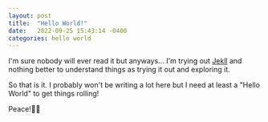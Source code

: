 ```yaml
---
layout: post
title:  "Hello World!"
date:   2022-09-25 15:43:14 -0400
categories: hello world
---
```

I'm sure nobody will ever read it but anyways...
I'm trying out [Jekll](https://jekyllrb.com/) and nothing better to understand things as trying it out and exploring it.

So that is it. I probably won't be writing a lot here but I need at least a "Hello World" to get things rolling!

Peace!✌🏼